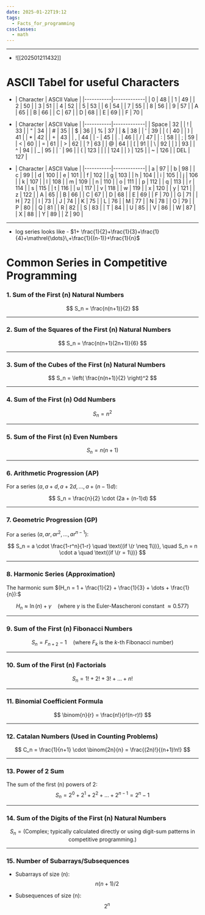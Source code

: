 ```yaml
---
date: 2025-01-22T19:12
tags:
  - Facts_for_programming
cssclasses:
  - math
---
```

---
- ![[202501211432]]
# ASCII Tabel for useful Characters
- | Character | ASCII Value |
|-----------|-------------|
| 0         | 48          |
| 1         | 49          |
| 2         | 50          |
| 3         | 51          |
| 4         | 52          |
| 5         | 53          |
| 6         | 54          |
| 7         | 55          |
| 8         | 56          |
| 9         | 57          |
| A         | 65          |
| B         | 66          |
| C         | 67          |
| D         | 68          |
| E         | 69          |
| F         | 70          |

- | Character | ASCII Value |
|-----------|-------------|
| Space     | 32          |
| !         | 33          |
| "         | 34          |
| #         | 35          |
| $         | 36          |
| %         | 37          |
| &         | 38          |
| '         | 39          |
| (         | 40          |
| )         | 41          |
| *         | 42          |
| +         | 43          |
| ,         | 44          |
| -         | 45          |
| .         | 46          |
| /         | 47          |
| :         | 58          |
| ;         | 59          |
| <         | 60          |
| =         | 61          |
| >         | 62          |
| ?         | 63          |
| @         | 64          |
| [         | 91          |
| \         | 92          |
| ]         | 93          |
| ^         | 94          |
| _         | 95          |
| `         | 96         |
| {         | 123         |
| |         | 124         |
| }         | 125         |
| ~         | 126         |
| DEL       | 127         |

- | Character | ASCII Value |
|-----------|-------------|
| a         | 97          |
| b         | 98          |
| c         | 99          |
| d         | 100         |
| e         | 101         |
| f         | 102         |
| g         | 103         |
| h         | 104         |
| i         | 105         |
| j         | 106         |
| k         | 107         |
| l         | 108         |
| m         | 109         |
| n         | 110         |
| o         | 111         |
| p         | 112         |
| q         | 113         |
| r         | 114         |
| s         | 115         |
| t         | 116         |
| u         | 117         |
| v         | 118         |
| w         | 119         |
| x         | 120         |
| y         | 121         |
| z         | 122         |
| A         | 65          |
| B         | 66          |
| C         | 67          |
| D         | 68          |
| E         | 69          |
| F         | 70          |
| G         | 71          |
| H         | 72          |
| I         | 73          |
| J         | 74          |
| K         | 75          |
| L         | 76          |
| M         | 77          |
| N         | 78          |
| O         | 79          |
| P         | 80          |
| Q         | 81          |
| R         | 82          |
| S         | 83          |
| T         | 84          |
| U         | 85          |
| V         | 86          |
| W         | 87          |
| X         | 88          |
| Y         | 89          |
| Z         | 90          |


---

-  log series looks like - $1+ \frac{1}{2}+\frac{1}{3}+\frac{1}{4}+\mathrel{\dots}\,+\frac{1}{(n-1)}+\frac{1}{n}$
# Common Series in Competitive Programming

### 1. **Sum of the First \(n\) Natural Numbers**
$$
S_n = \frac{n(n+1)}{2}
$$

---

### 2. **Sum of the Squares of the First \(n\) Natural Numbers**
$$
S_n = \frac{n(n+1)(2n+1)}{6}
$$

---

### 3. **Sum of the Cubes of the First \(n\) Natural Numbers**
$$
S_n = \left( \frac{n(n+1)}{2} \right)^2
$$

---

### 4. **Sum of the First \(n\) Odd Numbers**
$$
S_n = n^2
$$

---

### 5. **Sum of the First \(n\) Even Numbers**
$$
S_n = n(n+1)
$$

---

### 6. **Arithmetic Progression (AP)**
For a series $(a, a+d, a+2d, \dots, a + (n-1)d):$

$$
S_n = \frac{n}{2} \cdot (2a + (n-1)d)
$$

---

### 7. **Geometric Progression (GP)**
For a series $(a, ar, ar^2, \dots, ar^{n-1}):$

$$
S_n = a \cdot \frac{1-r^n}{1-r} \quad \text{(if \(r \neq 1\))}, \quad S_n = n \cdot a \quad \text{(if \(r = 1\))}
$$

---

### 8. **Harmonic Series (Approximation)**
The harmonic sum $(H_n = 1 + \frac{1}{2} + \frac{1}{3} + \dots + \frac{1}{n}):$

$$
H_n \approx \ln(n) + \gamma \quad \text{(where \(\gamma\) is the Euler-Mascheroni constant \(\approx 0.577\))}
$$

---

### 9. **Sum of the First \(n\) Fibonacci Numbers**
$$
S_n = F_{n+2} - 1 \quad \text{(where \(F_k\) is the \(k\)-th Fibonacci number)}
$$

---

### 10. **Sum of the First \(n\) Factorials**
$$
S_n = 1! + 2! + 3! + \dots + n!
$$

---

### 11. **Binomial Coefficient Formula**
$$
\binom{n}{r} = \frac{n!}{r!(n-r)!}
$$

---

### 12. **Catalan Numbers (Used in Counting Problems)**
$$
C_n = \frac{1}{n+1} \cdot \binom{2n}{n} = \frac{(2n)!}{(n+1)!n!}
$$

---

### 13. **Power of 2 Sum**
The sum of the first \(n\) powers of 2:
$$
S_n = 2^0 + 2^1 + 2^2 + \dots + 2^{n-1} = 2^n - 1
$$

---

### 14. **Sum of the Digits of the First \(n\) Natural Numbers**
$$
S_n = \text{(Complex; typically calculated directly or using digit-sum patterns in competitive programming.)}
$$

---

### 15. **Number of Subarrays/Subsequences**
- Subarrays of size \(n\):  
$$
n(n+1)/2
$$

- Subsequences of size \(n\):  
$$
2^n
$$

